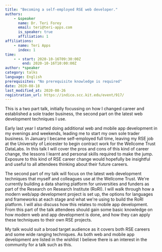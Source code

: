 ```yaml
---
title: "Becoming a self-employed RSE web developer."
authors:
    - &speaker
      name: Dr. Teri Forey
      email: teri@teri-apps.com
      is_speaker: true
      affiliation: 1
affiliations:
    - name: Teri Apps
      index: 1
time:
    - - start: 2020-10-16T09:30:00Z
        end: 2020-10-16T10:00:00Z
author: *speaker
category: talks
language: English
prerequisites: "No prerequisite knowledge is required"
date: 2020-08-18
last_modified_at: 2020-08-26
registration_url: https://indico.scc.kit.edu/event/917/
---
```

This is a two part talk, initially focussing on how I changed career and established a sole trader business, the second part on the latest web development techniques I use.

Early last year I started doing additional web and mobile app development in my evenings and weekends, leading me to start my own sole trader business. In January I became self-employed full time, leaving my RSE job at the University of Leicester to begin contract work for the Wellcome Trust DataLabs. In this talk I will cover the pros and cons of this kind of career change, the lessons I learnt and personal skills required to make the jump. Exposure to this kind of RSE career change would hopefully be insightful and useful to all attendees thinking about their future careers.

The second part of my talk will focus on the latest web development techniques that myself and colleagues use at the Wellcome Trust. We're currently building a data sharing platform for universities and funders as part of the Research on Research Institute (RoRI). I will walk through how a modern web/app development project is set up, the options for languages and frameworks at each stage and what we're using to build the RoRI platform. I will also discuss how this relates to mobile app development. From this part of the talk attendees should gain some basic knowledge on how modern web and app development is done, and how they can apply these techniques to their own RSE projects.

My talk would suit a broad target audience as it covers both RSE careers and some wide ranging techniques. As both web and mobile app development are listed in the wishlist I believe there is an interest in the community for a talk such as this.
